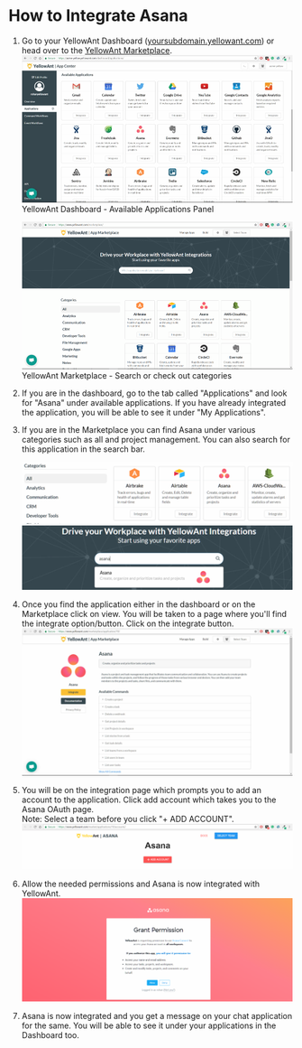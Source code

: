 # **How to Integrate Asana**

1. Go to your YellowAnt Dashboard \([yoursubdomain.yellowant.com](/yoursubdomain.yellowant.com)\) or head over to the [YellowAnt Marketplace](https://www.yellowant.com/marketplace).
   ![](/assets/InstaDash.jpg)YellowAnt Dashboard - Available Applications Panel  
  
   ![](/assets/InstaMP.png)YellowAnt Marketplace - Search or check out categories  

2. If you are in the dashboard, go to the tab called "Applications" and look for "Asana" under available applications. If you have already integrated the application, you will be able to see it under "My Applications".  

3. If you are in the Marketplace you can find Asana under various categories such as all and project management. You can also search for this application in the search bar.  
  
   ![](/assets/asana1.png)  
   ![](/assets/asana2.png)

4. Once you find the application either in the dashboard or on the Marketplace click on view. You will be taken to a page where you'll find the integrate option/button. Click on the integrate button.  
   ![](/assets/asanaint.jpg)

5. You will be on the integration page which prompts you to add an account to the application. Click add account which takes you to the Asana OAuth page.  
   Note: Select a team before you click "+ ADD ACCOUNT".   
   ![](/assets/asna4.png)

6. Allow the needed permissions and Asana is now integrated with YellowAnt.  
   ![](/assets/asana5.png)

7. Asana is now integrated and you get a message on your chat application for the same. You will be able to see it under your applications in the Dashboard too.

  


